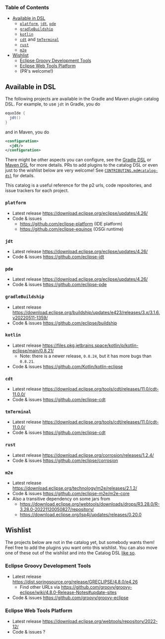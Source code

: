 ### Table of Contents

- [Available in DSL](#available-projects)
  - [`platform`](#platform), [`jdt`](#jdt), [`pde`](#pde)
  - [`gradleBuildship`](#gradle-buildship)
  - [`kotlin`](#kotlin)
  - [`cdt`](#cdt) and [`tmTerminal`](#tmterminal)
  - [`rust`](#rust)
  - [`m2e`](#m2e)
- [Wishlist](#wishlist)
  - [Eclipse Groovy Development Tools](#eclipse-groovy)
  - [Eclipse Web Tools Platform](#eclipse-wtp)
  - (PR's welcome!)

## Available in DSL

The following projects are available in the Gradle and Maven plugin catalog DSL. For example, to use `jdt` in Gradle, you do

```gradle
equoIde {
  jdt()
}
```

and in Maven, you do

```xml
<configuration>
  <jdt/>
</configuration>
```

There might be other aspects you can configure, see the [Gradle DSL](https://github.com/equodev/equo-ide/blob/main/plugin-gradle/src/main/java/dev/equo/ide/gradle/P2ModelDslWithCatalog.java) or [Maven DSL](https://github.com/equodev/equo-ide/blob/main/plugin-maven/src/main/java/dev/equo/ide/maven/AbstractP2MojoWithCatalog.java) for more details. PRs to add plugins to the catalog DSL or even just to the wishlist below are very welcome! See [`CONTRIBUTING.md#catalog-dsl`](https://github.com/equodev/equo-ide/blob/main/CONTRIBUTING.md#catalog.dsl) for details.

This catalog is a useful reference for the p2 urls, code repositories, and issue trackers for each project.

### `platform`

- Latest release https://download.eclipse.org/eclipse/updates/4.26/
- Code & issues
  - https://github.com/eclipse-platform (IDE platform)
  - https://github.com/eclipse-equinox (OSGi runtime)

### `jdt`

- Latest release https://download.eclipse.org/eclipse/updates/4.26/
- Code & issues https://github.com/eclipse-jdt

### `pde`

- Latest release https://download.eclipse.org/eclipse/updates/4.26/
- Code & issues https://github.com/eclipse-pde

<a name="gradle-buildship"></a>
### `gradleBuildship`

- Latest release https://download.eclipse.org/buildship/updates/e423/releases/3.x/3.1.6.v20220511-1359/ 
- Code & issues https://github.com/eclipse/buildship

### `kotlin`

- Latest release https://files.pkg.jetbrains.space/kotlin/p/kotlin-eclipse/main/0.8.21/
  - Note: there is a newer release, `0.8.24`, but it has more bugs than `0.8.21`. 
- Code & issues https://github.com/Kotlin/kotlin-eclipse

### `cdt`

- Latest release https://download.eclipse.org/tools/cdt/releases/11.0/cdt-11.0.0/
- Code & issues https://github.com/eclipse-cdt

### `tmTerminal`

- Latest release https://download.eclipse.org/tools/cdt/releases/11.0/cdt-11.0.0/
- Code & issues https://github.com/eclipse-cdt

### `rust`

- Latest release https://download.eclipse.org/corrosion/releases/1.2.4/
- Code & issues https://github.com/eclipse/corrosion

### `m2e`

- Latest release https://download.eclipse.org/technology/m2e/releases/2.1.2/
- Code & issues https://github.com/eclipse-m2e/m2e-core
- Also a transitive dependency on some jars from
  - https://download.eclipse.org/webtools/downloads/drops/R3.28.0/R-3.28.0-20221120050827/repository/
  - https://download.eclipse.org/lsp4j/updates/releases/0.20.0

## Wishlist

The projects below are not in the catalog yet, but somebody wants them! Feel free to add the plugins you want onto this wishlist. You can also move one of these out of the wishlist and into the Catalog DSL [like so](CONTRIBUTING.md#catalog-dsl).

<a name="eclipse-groovy"></a>
### Eclipse Groovy Development Tools

- Latest release https://dist.springsource.org/release/GRECLIPSE/4.8.0/e4.26
  - Find other URLs via https://github.com/groovy/groovy-eclipse/wiki/4.8.0-Release-Notes#update-sites
- Code & issues https://github.com/groovy/groovy-eclipse

### Eclipse Web Tools Platform
- Latest release https://download.eclipse.org/webtools/repository/2022-12/
- Code & issues ?

<a name="eclipse-m2e"></a>
